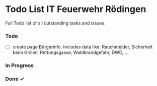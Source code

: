 # Todo List IT Feuerwehr Rödingen

Full Todo list of all outstanding tasks and issues.

### Todo

- [ ] create page Bürgerinfo. Includes data like: Rauchmelder, Sicherheit beim Grillen, Rettungsgasse, Waldbrandgefahr, DWD, ... 


### In Progress


### Done ✓

 